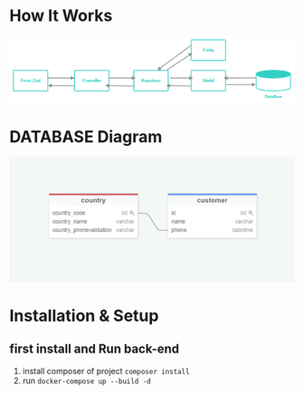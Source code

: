 # How It Works

<img src="./../../Application Diagram.png">

# DATABASE Diagram
<img src="./../../DATABASE Diagram.PNG">

# Installation & Setup
## first install and Run back-end
 1. install composer of project `composer install` 
 2. run `docker-compose up --build -d`
